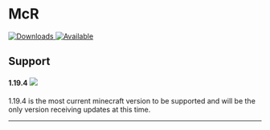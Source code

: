 # McR
[![Downloads](http://cf.way2muchnoise.eu/full_mcr_downloads.svg)  ![Available](http://cf.way2muchnoise.eu/versions/mcr.svg)](https://minecraft.curseforge.com/projects/mcr)

## Support

#### 1.19.4 ![](https://img.shields.io/badge/Status-Fully%20supported-green.svg)

1.19.4 is the most current minecraft version to be supported and will be the only version receiving updates at this time.

***
